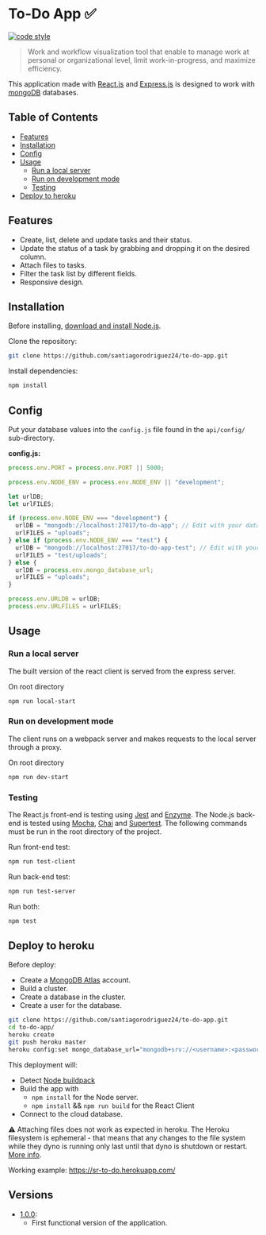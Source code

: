 # To-Do App :white_check_mark:

[![code style](https://img.shields.io/badge/styled_with-prettier-ff69b4.svg)](https://github.com/prettier/prettier)

> Work and workflow visualization tool that enable to manage work at personal or organizational level, limit work-in-progress, and maximize efficiency.

This application made with [React.js][] and [Express.js][] is designed to work with [mongoDB](https://www.mongodb.com/) databases.

## Table of Contents

- [Features](#features)
- [Installation](#installation)
- [Config](#config)
- [Usage](#usage)
  - [Run a local server](#run-a-local-server)
  - [Run on development mode](#run-on-development-mode)
  - [Testing](#testing)
- [Deploy to heroku](#deploy-to-heroku)

## Features

- Create, list, delete and update tasks and their status.
- Update the status of a task by grabbing and dropping it on the desired column.
- Attach files to tasks.
- Filter the task list by different fields.
- Responsive design.

## Installation

Before installing, [download and install Node.js](https://nodejs.org/en/download/).

Clone the repository:

```bash
git clone https://github.com/santiagorodriguez24/to-do-app.git
```

Install dependencies:

```sh
npm install
```

## Config

Put your database values into the `config.js` file found in the `api/config/` sub-directory.

**config.js:**

```js
process.env.PORT = process.env.PORT || 5000;

process.env.NODE_ENV = process.env.NODE_ENV || "development";

let urlDB;
let urlFILES;

if (process.env.NODE_ENV === "development") {
  urlDB = "mongodb://localhost:27017/to-do-app"; // Edit with your database url.
  urlFILES = "uploads";
} else if (process.env.NODE_ENV === "test") {
  urlDB = "mongodb://localhost:27017/to-do-app-test"; // Edit with your test database url.
  urlFILES = "test/uploads";
} else {
  urlDB = process.env.mongo_database_url;
  urlFILES = "uploads";
}

process.env.URLDB = urlDB;
process.env.URLFILES = urlFILES;
```

## Usage

### Run a local server

The built version of the react client is served from the express server.

On root directory

```bash
npm run local-start
```

### Run on development mode

The client runs on a webpack server and makes requests to the local server through a proxy.

On root directory

```bash
npm run dev-start
```

### Testing

The React.js front-end is testing using [Jest](https://jestjs.io/) and [Enzyme](https://enzymejs.github.io/enzyme/).
The Node.js back-end is tested using [Mocha](https://mochajs.org/), [Chai](https://www.chaijs.com/) and [Supertest](https://github.com/visionmedia/supertest).
The following commands must be run in the root directory of the project.

Run front-end test:

```bash
npm run test-client
```

Run back-end test:

```bash
npm run test-server
```

Run both:

```bash
npm test
```


## Deploy to heroku

Before deploy:

- Create a [MongoDB Atlas](https://www.mongodb.com/) account.
- Build a cluster.
- Create a database in the cluster.
- Create a user for the database.

```bash
git clone https://github.com/santiagorodriguez24/to-do-app.git
cd to-do-app/
heroku create
git push heroku master
heroku config:set mongo_database_url="mongodb+srv://<username>:<password>@cluster0-xp3lv.mongodb.net/collectionname"
```

This deployment will:

- Detect [Node buildpack](https://elements.heroku.com/buildpacks/heroku/heroku-buildpack-nodejs)
- Build the app with
  - `npm install` for the Node server.
  - `npm install` && `npm run build` for the React Client
- Connect to the cloud database.

:warning: Attaching files does not work as expected in heroku. The Heroku filesystem is ephemeral - that means that any changes to the file system while they dyno is running only last until that dyno is shutdown or restart. [More info](https://help.heroku.com/K1PPS2WM/why-are-my-file-uploads-missing-deleted).

Working example: https://sr-to-do.herokuapp.com/

## Versions

- [1.0.0](https://github.com/visionmedia/superagent/releases/tag/v1.0.0):
  - First functional version of the application.

##

[npm]: https://www.npmjs.com/
[react.js]: https://reactjs.org/
[express.js]: https://expressjs.com/
